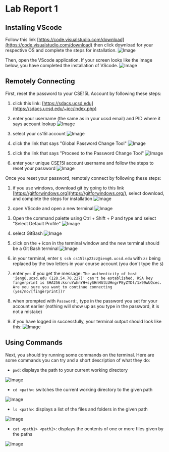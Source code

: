 # **Lab Report 1**
## Installing VScode
Follow this link [https://code.visualstudio.com/download](https://code.visualstudio.com/download) then click download for your respective OS and complete the steps for installation.
![Image](Screenshot%202023-04-10%20161413.png)


Then, open the VScode application. If your screen looks like the image below, you have completed the installation of VScode.
![Image](Screenshot%202023-04-10%20161913.png)


## Remotely Connecting
First, reset the password to your CSE15L Account by following these steps:
1. click this link: [https://sdacs.ucsd.edu](https://sdacs.ucsd.edu/~icc/index.php)
2. enter your username (the same as in your ucsd email) and PID where it says account lookup
![Image](Screenshot%202023-04-10%20164019.png)


3. select your cs15l account
![Image](Screenshot%202023-04-10%20182259.png)


4. click the link that says "Global Password Change Tool"
![Image](Screenshot%202023-04-10%20182522.png)


5. click the link that says "Proceed to the Password Change Tool"
![Image](Screenshot%202023-04-10%20182742.png)


6. enter your unique CSE15l account username and follow the steps to reset your password
![Image](Screenshot%202023-04-10%20182940.png) 


Once you reset your password, remotely connect by following these steps:
1. if you use windows, download git by going to this link [https://gitforwindows.org](https://gitforwindows.org/), select download, and complete the steps for installation
![Image](Screenshot%202023-04-10%20185256.png)


2. open VScode and open a new terminal
![Image](Screenshot%202023-04-10%20185717.png)


3. Open the command palette using Ctrl + Shift + P and type and select "Select Default Profile"
![Image](Screenshot%202023-04-10%20185917.png)


4. select GitBash
![Image](Screenshot%202023-04-10%20190140.png)


5. click on the + icon in the terminal window and the new terminal should be a Git Bash terminal
![Image](Screenshot%202023-04-10%20190223.png)

6. in your terminal, enter `$ ssh cs15lsp23zz@ieng6.ucsd.edu` with `zz` being replaced by the two letters in your course account (you don't type the `$`)

7. enter `yes` if you get the message:
`The authenticity of host 'ieng6.ucsd.edu (128.54.70.227)' can't be established. RSA key fingerprint is SHA256:ksruYwhnYH+sySHnHAtLUHngrPEyZTDl/1x99wUQcec.
Are you sure you want to continue connecting (yes/no/[fingerprint])?`


8. when prompted with `Password:`, type in the password you set for your account earlier (nothing will show up as you type in the password, it is not a mistake)


10. if you have logged in successfully, your terminal output should look like this:
![Image](Screenshot%202023-04-10%20192841.png)

## Using Commands
Next, you should try running some commands on the terminal. Here are some commands you can try and a short description of what they do:
- `pwd`: displays the path to your current working directory

![Image](lr1_p3.png)


- `cd <path>`: switches the current working directory to the given path

![Image](lr1_p3.2.png)


- `ls <path>`: displays a list of the files and folders in the given path

![Image](lr1_p3.4.png)


- `cat <path1> <path2>`: displays the ocntents of one or more files given by the paths

![Image](lr1_p3.3.png)
